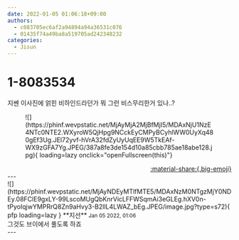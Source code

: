 ```yaml
---
date: 2022-01-05 01:06:18+09:00
authors:
  - c083705ec6af2a94894a94a36531c076
  - 01435f74a49ba8a519705ad242348232
categories:
  - Jisun
---
```


# 1-8083534

<div class="post-container" markdown="1">
<div class="content-container md-sidebar__scrollwrap" markdown="1">

지쎈 이사진에 얽힌 비하인드라던가 뭐 그런 비스무리한거 있나..?
<figure markdown="1">
![](https://phinf.wevpstatic.net/MjAyMjA2MjBfMjI5/MDAxNjU1NzE4NTc0NTE2.WXyroW5QjHpg9NCckEyCMPyBCyhlWW0UyXq480gEf3Ug.JEl72yvf-hVrA32fdZyUyUqEE9W5TkEAf-WX9zGFA7Yg.JPEG/387a8fe3de154d10a85cbb785ae18abe128.jpg){ loading=lazy onclick="openFullscreen(this)"}
</figure>


</div>
</div>

<div style="text-align: right;" markdown="1">
<a href="https://weverse.io/fromis9/fanpost/1-8083534" style="text-align: right;">:material-share:{.big-emoji}</a>
</div>
---

<div class="comments-container md-sidebar__scrollwrap" markdown="1">
<div class="comment" markdown="1">
<div class='id-container' markdown="1">
![](https://phinf.wevpstatic.net/MjAyNDEyMTlfMTE5/MDAxNzM0NTgzMjY0NDEy.08FClE9gxLY-99LscoMUgQbKnrVicLFFWSqmAi3eGLEg.hXV0n-tPyoIqjwYMPRrQ8Zn9aHvy3-B2llL4LWAZ_bEg.JPEG/image.jpg?type=s72){ pfp loading=lazy }
**<span class="artist">지선</span>** <small>Jan 05 2022, 01:06</small><br>
</div>
<div class='comment-body' markdown="1">
그것도 브이에서 풀도록 하죠
</div>
</div>
</div>
---
